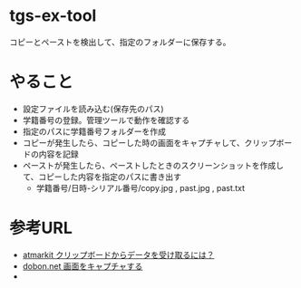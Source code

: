 # tgs-ex-tool
コピーとペーストを検出して、指定のフォルダーに保存する。

# やること
- 設定ファイルを読み込む(保存先のパス)
- 学籍番号の登録。管理ツールで動作を確認する
- 指定のパスに学籍番号フォルダーを作成
- コピーが発生したら、コピーした時の画面をキャプチャして、クリップボードの内容を記録
- ペーストが発生したら、ペーストしたときのスクリーンショットを作成して、コピーした内容を指定のパスに書き出す
  - 学籍番号/日時-シリアル番号/copy.jpg , past.jpg , past.txt

# 参考URL
- [atmarkit クリップボードからデータを受け取るには？](http://www.atmarkit.co.jp/fdotnet/dotnettips/152getclipbrd/getclipbrd.html)
- [dobon.net 画面をキャプチャする](http://dobon.net/vb/dotnet/graphics/screencapture.html)
- 
